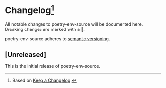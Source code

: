 # Changelog[^1]

All notable changes to poetry-env-source will be documented here. Breaking changes are marked with a 🚩.

poetry-env-source adheres to [semantic versioning](https://semver.org/spec/v2.0.0.html).

## [Unreleased]

This is the initial release of poetry-env-source.

[^1]: Based on [Keep a Changelog](https://keepachangelog.com).
